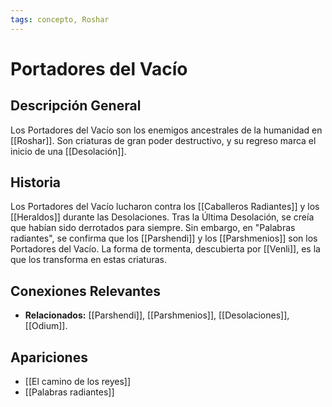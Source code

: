 ```yaml
---
tags: concepto, Roshar
---
```


# Portadores del Vacío

## Descripción General
Los Portadores del Vacío son los enemigos ancestrales de la humanidad en [[Roshar]]. Son criaturas de gran poder destructivo, y su regreso marca el inicio de una [[Desolación]].

## Historia
Los Portadores del Vacío lucharon contra los [[Caballeros Radiantes]] y los [[Heraldos]] durante las Desolaciones. Tras la Última Desolación, se creía que habían sido derrotados para siempre. Sin embargo, en "Palabras radiantes", se confirma que los [[Parshendi]] y los [[Parshmenios]] son los Portadores del Vacío. La forma de tormenta, descubierta por [[Venli]], es la que los transforma en estas criaturas.

## Conexiones Relevantes
* **Relacionados:** [[Parshendi]], [[Parshmenios]], [[Desolaciones]], [[Odium]].

## Apariciones
* [[El camino de los reyes]]
* [[Palabras radiantes]]